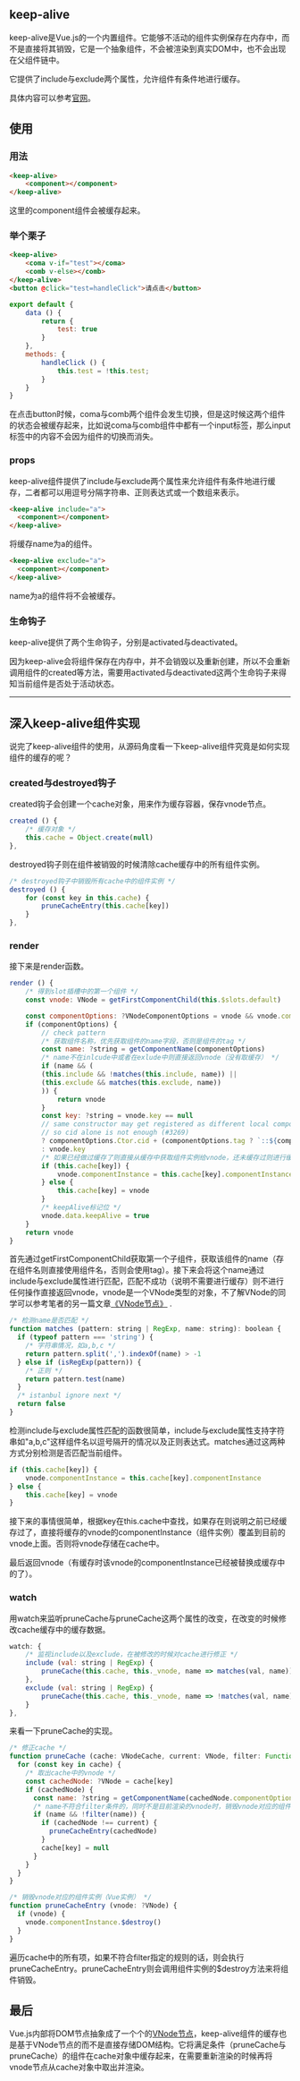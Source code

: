 ## keep-alive

keep-alive是Vue.js的一个内置组件。它能够不活动的组件实例保存在内存中，而不是直接将其销毁，它是一个抽象组件，不会被渲染到真实DOM中，也不会出现在父组件链中。

它提供了include与exclude两个属性，允许组件有条件地进行缓存。

具体内容可以参考[官网](https://cn.vuejs.org/v2/api/#keep-alive)。

## 使用

### 用法

```html
<keep-alive>
    <component></component>
</keep-alive>
```

这里的component组件会被缓存起来。

### 举个栗子

```html
<keep-alive>
    <coma v-if="test"></coma>
    <comb v-else></comb>
</keep-alive>
<button @click="test=handleClick">请点击</button>
```

```javascript
export default {
    data () {
        return {
            test: true
        }
    },
    methods: {
        handleClick () {
            this.test = !this.test;
        }
    }
}
```

在点击button时候，coma与comb两个组件会发生切换，但是这时候这两个组件的状态会被缓存起来，比如说coma与comb组件中都有一个input标签，那么input标签中的内容不会因为组件的切换而消失。

### props

keep-alive组件提供了include与exclude两个属性来允许组件有条件地进行缓存，二者都可以用逗号分隔字符串、正则表达式或一个数组来表示。

```html
<keep-alive include="a">
  <component></component>
</keep-alive>
```

将缓存name为a的组件。

```html
<keep-alive exclude="a">
  <component></component>
</keep-alive>
```

name为a的组件将不会被缓存。

### 生命钩子

keep-alive提供了两个生命钩子，分别是activated与deactivated。

因为keep-alive会将组件保存在内存中，并不会销毁以及重新创建，所以不会重新调用组件的created等方法，需要用activated与deactivated这两个生命钩子来得知当前组件是否处于活动状态。

---

## 深入keep-alive组件实现

说完了keep-alive组件的使用，从源码角度看一下keep-alive组件究竟是如何实现组件的缓存的呢？

### created与destroyed钩子

created钩子会创建一个cache对象，用来作为缓存容器，保存vnode节点。

```javascript
created () {
    /* 缓存对象 */
    this.cache = Object.create(null)
},
```

destroyed钩子则在组件被销毁的时候清除cache缓存中的所有组件实例。

```javascript
/* destroyed钩子中销毁所有cache中的组件实例 */
destroyed () {
    for (const key in this.cache) {
        pruneCacheEntry(this.cache[key])
    }
},
```

### render

接下来是render函数。

```javascript
render () {
    /* 得到slot插槽中的第一个组件 */
    const vnode: VNode = getFirstComponentChild(this.$slots.default)

    const componentOptions: ?VNodeComponentOptions = vnode && vnode.componentOptions
    if (componentOptions) {
        // check pattern
        /* 获取组件名称，优先获取组件的name字段，否则是组件的tag */
        const name: ?string = getComponentName(componentOptions)
        /* name不在inlcude中或者在exlude中则直接返回vnode（没有取缓存） */
        if (name && (
        (this.include && !matches(this.include, name)) ||
        (this.exclude && matches(this.exclude, name))
        )) {
            return vnode
        }
        const key: ?string = vnode.key == null
        // same constructor may get registered as different local components
        // so cid alone is not enough (#3269)
        ? componentOptions.Ctor.cid + (componentOptions.tag ? `::${componentOptions.tag}` : '')
        : vnode.key
        /* 如果已经做过缓存了则直接从缓存中获取组件实例给vnode，还未缓存过则进行缓存 */
        if (this.cache[key]) {
            vnode.componentInstance = this.cache[key].componentInstance
        } else {
            this.cache[key] = vnode
        }
        /* keepAlive标记位 */
        vnode.data.keepAlive = true
    }
    return vnode
}
```

首先通过getFirstComponentChild获取第一个子组件，获取该组件的name（存在组件名则直接使用组件名，否则会使用tag）。接下来会将这个name通过include与exclude属性进行匹配，匹配不成功（说明不需要进行缓存）则不进行任何操作直接返回vnode，vnode是一个VNode类型的对象，不了解VNode的同学可以参考笔者的另一篇文章[《VNode节点》](https://github.com/answershuto/learnVue/blob/master/docs/VNode%E8%8A%82%E7%82%B9.MarkDown) .

```javascript
/* 检测name是否匹配 */
function matches (pattern: string | RegExp, name: string): boolean {
  if (typeof pattern === 'string') {
    /* 字符串情况，如a,b,c */
    return pattern.split(',').indexOf(name) > -1
  } else if (isRegExp(pattern)) {
    /* 正则 */
    return pattern.test(name)
  }
  /* istanbul ignore next */
  return false
}
```

检测include与exclude属性匹配的函数很简单，include与exclude属性支持字符串如"a,b,c"这样组件名以逗号隔开的情况以及正则表达式。matches通过这两种方式分别检测是否匹配当前组件。

```javascript
if (this.cache[key]) {
    vnode.componentInstance = this.cache[key].componentInstance
} else {
    this.cache[key] = vnode
}
```

接下来的事情很简单，根据key在this.cache中查找，如果存在则说明之前已经缓存过了，直接将缓存的vnode的componentInstance（组件实例）覆盖到目前的vnode上面。否则将vnode存储在cache中。

最后返回vnode（有缓存时该vnode的componentInstance已经被替换成缓存中的了）。

### watch

用watch来监听pruneCache与pruneCache这两个属性的改变，在改变的时候修改cache缓存中的缓存数据。

```javascript
watch: {
    /* 监视include以及exclude，在被修改的时候对cache进行修正 */
    include (val: string | RegExp) {
        pruneCache(this.cache, this._vnode, name => matches(val, name))
    },
    exclude (val: string | RegExp) {
        pruneCache(this.cache, this._vnode, name => !matches(val, name))
    }
},
```

来看一下pruneCache的实现。

```javascript
/* 修正cache */
function pruneCache (cache: VNodeCache, current: VNode, filter: Function) {
  for (const key in cache) {
    /* 取出cache中的vnode */
    const cachedNode: ?VNode = cache[key]
    if (cachedNode) {
      const name: ?string = getComponentName(cachedNode.componentOptions)
      /* name不符合filter条件的，同时不是目前渲染的vnode时，销毁vnode对应的组件实例（Vue实例），并从cache中移除 */
      if (name && !filter(name)) {
        if (cachedNode !== current) {
          pruneCacheEntry(cachedNode)
        }
        cache[key] = null
      }
    }
  }
} 

/* 销毁vnode对应的组件实例（Vue实例） */
function pruneCacheEntry (vnode: ?VNode) {
  if (vnode) {
    vnode.componentInstance.$destroy()
  }
}
```

遍历cache中的所有项，如果不符合filter指定的规则的话，则会执行pruneCacheEntry。pruneCacheEntry则会调用组件实例的$destroy方法来将组件销毁。

## 最后

Vue.js内部将DOM节点抽象成了一个个的[VNode节点](https://github.com/answershuto/learnVue/blob/master/docs/VNode%E8%8A%82%E7%82%B9.MarkDown)，keep-alive组件的缓存也是基于VNode节点的而不是直接存储DOM结构。它将满足条件（pruneCache与pruneCache）的组件在cache对象中缓存起来，在需要重新渲染的时候再将vnode节点从cache对象中取出并渲染。